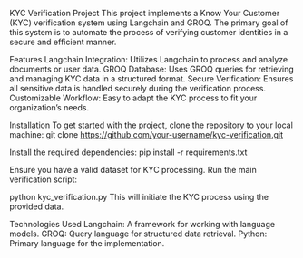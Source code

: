 KYC Verification Project
This project implements a Know Your Customer (KYC) verification system using Langchain and GROQ. The primary goal of this system is to automate the process of verifying customer identities in a secure and efficient manner.

Features
Langchain Integration: Utilizes Langchain to process and analyze documents or user data.
GROQ Database: Uses GROQ queries for retrieving and managing KYC data in a structured format.
Secure Verification: Ensures all sensitive data is handled securely during the verification process.
Customizable Workflow: Easy to adapt the KYC process to fit your organization’s needs.


Installation
To get started with the project, clone the repository to your local machine:
git clone https://github.com/your-username/kyc-verification.git

Install the required dependencies:
pip install -r requirements.txt

Ensure you have a valid dataset for KYC processing.
Run the main verification script:

python kyc_verification.py
This will initiate the KYC process using the provided data.

Technologies Used
Langchain: A framework for working with language models.
GROQ: Query language for structured data retrieval.
Python: Primary language for the implementation.
